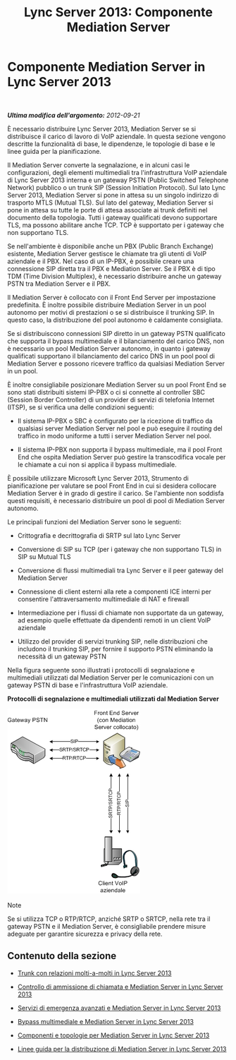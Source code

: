 ﻿---
title: 'Lync Server 2013: Componente Mediation Server'
TOCTitle: Componente Mediation Server
ms:assetid: 5b19edef-4a54-43c9-aa12-5643b8108355
ms:mtpsurl: https://technet.microsoft.com/it-it/library/Gg398399(v=OCS.15)
ms:contentKeyID: 49300654
ms.date: 08/24/2015
mtps_version: v=OCS.15
ms.translationtype: HT
---

# Componente Mediation Server in Lync Server 2013

 

_**Ultima modifica dell'argomento:** 2012-09-21_

È necessario distribuire Lync Server 2013, Mediation Server se si distribuisce il carico di lavoro di VoIP aziendale. In questa sezione vengono descritte la funzionalità di base, le dipendenze, le topologie di base e le linee guida per la pianificazione.

Il Mediation Server converte la segnalazione, e in alcuni casi le configurazioni, degli elementi multimediali tra l'infrastruttura VoIP aziendale di Lync Server 2013 interna e un gateway PSTN (Public Switched Telephone Network) pubblico o un trunk SIP (Session Initiation Protocol). Sul lato Lync Server 2013, Mediation Server si pone in attesa su un singolo indirizzo di trasporto MTLS (Mutual TLS). Sul lato del gateway, Mediation Server si pone in attesa su tutte le porte di attesa associate ai trunk definiti nel documento della topologia. Tutti i gateway qualificati devono supportare TLS, ma possono abilitare anche TCP. TCP è supportato per i gateway che non supportano TLS.

Se nell'ambiente è disponibile anche un PBX (Public Branch Exchange) esistente, Mediation Server gestisce le chiamate tra gli utenti di VoIP aziendale e il PBX. Nel caso di un IP-PBX, è possibile creare una connessione SIP diretta tra il PBX e Mediation Server. Se il PBX è di tipo TDM (Time Division Multiplex), è necessario distribuire anche un gateway PSTN tra Mediation Server e il PBX.

Il Mediation Server è collocato con il Front End Server per impostazione predefinita. È inoltre possibile distribuire Mediation Server in un pool autonomo per motivi di prestazioni o se si distribuisce il trunking SIP. In questo caso, la distribuzione del pool autonomo è caldamente consigliata.

Se si distribuiscono connessioni SIP diretto in un gateway PSTN qualificato che supporta il bypass multimediale e il bilanciamento del carico DNS, non è necessario un pool Mediation Server autonomo, in quanto i gateway qualificati supportano il bilanciamento del carico DNS in un pool pool di Mediation Server e possono ricevere traffico da qualsiasi Mediation Server in un pool.

È inoltre consigliabile posizionare Mediation Server su un pool Front End se sono stati distribuiti sistemi IP-PBX o ci si connette al controller SBC (Session Border Controller) di un provider di servizi di telefonia Internet (ITSP), se si verifica una delle condizioni seguenti:

  - Il sistema IP-PBX o SBC è configurato per la ricezione di traffico da qualsiasi server Mediation Server nel pool e può eseguire il routing del traffico in modo uniforme a tutti i server Mediation Server nel pool.

  - Il sistema IP-PBX non supporta il bypass multimediale, ma il pool Front End che ospita Mediation Server può gestire la transcodifica vocale per le chiamate a cui non si applica il bypass multimediale.

È possibile utilizzare Microsoft Lync Server 2013, Strumento di pianificazione per valutare se pool Front End in cui si desidera collocare Mediation Server è in grado di gestire il carico. Se l'ambiente non soddisfa questi requisiti, è necessario distribuire un pool di pool di Mediation Server autonomo.

Le principali funzioni del Mediation Server sono le seguenti:

  - Crittografia e decrittografia di SRTP sul lato Lync Server

  - Conversione di SIP su TCP (per i gateway che non supportano TLS) in SIP su Mutual TLS

  - Conversione di flussi multimediali tra Lync Server e il peer gateway del Mediation Server

  - Connessione di client esterni alla rete a componenti ICE interni per consentire l'attraversamento multimediale di NAT e firewall

  - Intermediazione per i flussi di chiamate non supportate da un gateway, ad esempio quelle effettuate da dipendenti remoti in un client VoIP aziendale

  - Utilizzo del provider di servizi trunking SIP, nelle distribuzioni che includono il trunking SIP, per fornire il supporto PSTN eliminando la necessità di un gateway PSTN

Nella figura seguente sono illustrati i protocolli di segnalazione e multimediali utilizzati dal Mediation Server per le comunicazioni con un gateway PSTN di base e l'infrastruttura VoIP aziendale.

**Protocolli di segnalazione e multimediali utilizzati dal Mediation Server**

![Diagramma dei protocolli del Mediation Server](images/Gg398399.c3d39ba0-e323-4a58-8f07-4e80d3278af2(OCS.15).jpg "Diagramma dei protocolli del Mediation Server")


> [!NOTE]
> Se si utilizza TCP o RTP/RTCP, anziché SRTP o SRTCP, nella rete tra il gateway PSTN e il Mediation Server, è consigliabile prendere misure adeguate per garantire sicurezza e privacy della rete.



## Contenuto della sezione

  - [Trunk con relazioni molti-a-molti in Lync Server 2013](lync-server-2013-m-n-trunk.md)

  - [Controllo di ammissione di chiamata e Mediation Server in Lync Server 2013](lync-server-2013-call-admission-control-and-mediation-server.md)

  - [Servizi di emergenza avanzati e Mediation Server in Lync Server 2013](lync-server-2013-enhanced-9-1-1-e9-1-1-and-mediation-server.md)

  - [Bypass multimediale e Mediation Server in Lync Server 2013](lync-server-2013-media-bypass-and-mediation-server.md)

  - [Componenti e topologie per Mediation Server in Lync Server 2013](lync-server-2013-components-and-topologies-for-mediation-server.md)

  - [Linee guida per la distribuzione di Mediation Server in Lync Server 2013](lync-server-2013-deployment-guidelines-for-mediation-server.md)

